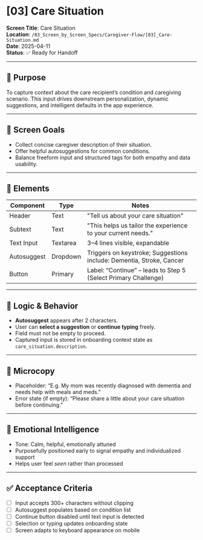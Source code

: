 # [03] Care Situation

**Screen Title**: Care Situation  
**Location**: `/03_Screen_by_Screen_Specs/Caregiver-Flow/[03]_Care-Situation.md`  
**Date**: 2025-04-11  
**Status**: ✅ Ready for Handoff

---

## 🧠 Purpose
To capture context about the care recipient’s condition and caregiving scenario. This input drives downstream personalization, dynamic suggestions, and intelligent defaults in the app experience.

---

## 🎯 Screen Goals
- Collect concise caregiver description of their situation.
- Offer helpful autosuggestions for common conditions.
- Balance freeform input and structured tags for both empathy and data usability.

---

## 🧩 Elements

| Component       | Type        | Notes                                                                 |
|----------------|-------------|-----------------------------------------------------------------------|
| Header         | Text        | "Tell us about your care situation"                                  |
| Subtext        | Text        | "This helps us tailor the experience to your current needs."         |
| Text Input     | Textarea    | 3–4 lines visible, expandable                                         |
| Autosuggest    | Dropdown    | Triggers on keystroke; Suggestions include: Dementia, Stroke, Cancer |
| Button         | Primary     | Label: “Continue” – leads to Step 5 (Select Primary Challenge)       |

---

## 🤖 Logic & Behavior

- **Autosuggest** appears after 2 characters.
- User can **select a suggestion** or **continue typing** freely.
- Field must not be empty to proceed.
- Captured input is stored in onboarding context state as `care_situation.description`.

---

## 💬 Microcopy

- Placeholder: “E.g. My mom was recently diagnosed with dementia and needs help with meals and meds.”
- Error state (if empty): “Please share a little about your care situation before continuing.”

---

## 🧠 Emotional Intelligence

- Tone: Calm, helpful, emotionally attuned
- Purposefully positioned early to signal empathy and individualized support
- Helps user feel *seen* rather than processed

---

## ✅ Acceptance Criteria

- [ ] Input accepts 300+ characters without clipping
- [ ] Autosuggest populates based on condition list
- [ ] Continue button disabled until text input is detected
- [ ] Selection or typing updates onboarding state
- [ ] Screen adapts to keyboard appearance on mobile
